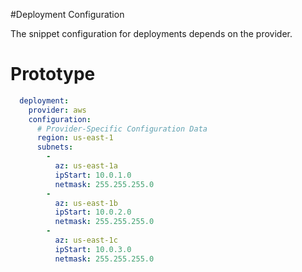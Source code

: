 #Deployment Configuration

The snippet configuration for deployments depends on the provider.

# Prototype
```yaml
  deployment:
    provider: aws
    configuration:
      # Provider-Specific Configuration Data
      region: us-east-1
      subnets:
        - 
          az: us-east-1a
          ipStart: 10.0.1.0
          netmask: 255.255.255.0
        -
          az: us-east-1b
          ipStart: 10.0.2.0
          netmask: 255.255.255.0
        - 
          az: us-east-1c
          ipStart: 10.0.3.0
          netmask: 255.255.255.0
```

